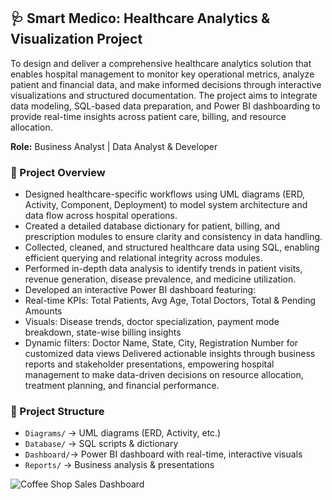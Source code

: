 ## 🩺 Smart Medico: Healthcare Analytics & Visualization Project
To design and deliver a comprehensive healthcare analytics solution that enables hospital management to monitor key operational metrics, analyze patient and financial data, and make informed decisions through interactive visualizations and structured documentation. The project aims to integrate data modeling, SQL-based data preparation, and Power BI dashboarding to provide real-time insights across patient care, billing, and resource allocation.

**Role:** Business Analyst | Data Analyst & Developer  

### 📌 Project Overview  
- Designed healthcare-specific workflows using UML diagrams (ERD, Activity, Component, Deployment) to model system architecture and data flow across hospital operations.
- Created a detailed database dictionary for patient, billing, and prescription modules to ensure clarity and consistency in data handling.
- Collected, cleaned, and structured healthcare data using SQL, enabling efficient querying and relational integrity across modules.
- Performed in-depth data analysis to identify trends in patient visits, revenue generation, disease prevalence, and medicine utilization.
- Developed an interactive Power BI dashboard featuring:
- Real-time KPIs: Total Patients, Avg Age, Total Doctors, Total & Pending Amounts
- Visuals: Disease trends, doctor specialization, payment mode breakdown, state-wise billing insights
- Dynamic filters: Doctor Name, State, City, Registration Number for customized data views
Delivered actionable insights through business reports and stakeholder presentations, empowering hospital management to make data-driven decisions on resource allocation, treatment planning, and financial performance.

### 📂 Project Structure  
- `Diagrams/` → UML diagrams (ERD, Activity, etc.)  
- `Database/` → SQL scripts & dictionary
- `Dashboard/`→ Power BI dashboard with real-time, interactive visuals
- `Reports/`  → Business analysis & presentations

![Coffee Shop Sales Dashboard](https://drive.google.com/uc?export=view&id=1biQXvrFGjIVdsOd1t06xDsyRo1mscVn1)




